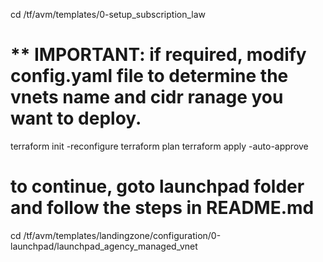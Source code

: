 cd /tf/avm/templates/0-setup_subscription_law

# ** IMPORTANT: if required, modify config.yaml file to determine the vnets name and cidr ranage you want to deploy. 

terraform init -reconfigure
terraform plan
terraform apply -auto-approve

# to continue, goto launchpad folder and follow the steps in README.md

cd /tf/avm/templates/landingzone/configuration/0-launchpad/launchpad_agency_managed_vnet

